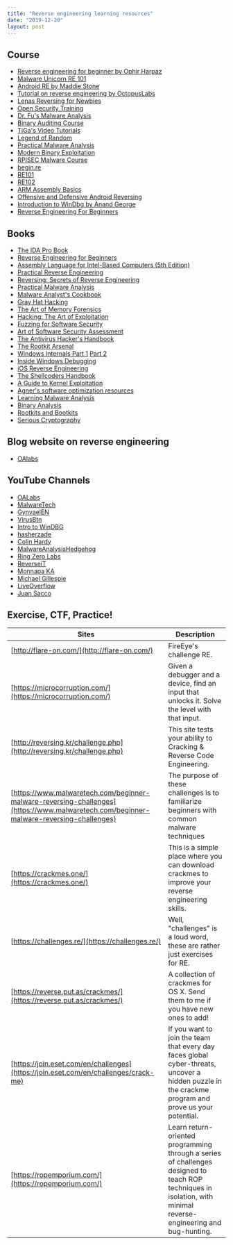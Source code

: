 ```yaml
---
title: "Reverse engineering learning resources"
date: "2019-12-20"
layout: post
---
```


## Course

-   [Reverse engineering for beginner by Ophir Harpaz](https://www.begin.re/)
-   [Malware Unicorn RE 101](https://malwareunicorn.org/#/workshops)
-   [Android RE by Maddie Stone](https://maddiestone.github.io/AndroidAppRE/)
-   [Tutorial on reverse engineering by OctopusLabs](https://legend.octopuslabs.io/sample-page.html)
-   [Lenas Reversing for Newbies](https://tuts4you.com/download.php?list.17)
-   [Open Security Training](http://opensecuritytraining.info/Training.html)
-   [Dr. Fu's Malware Analysis](http://fumalwareanalysis.blogspot.sg/p/malware-analysis-tutorials-reverse.html)
-   [Binary Auditing Course](http://www.binary-auditing.com/)
-   [TiGa's Video Tutorials](http://www.woodmann.com/TiGa/)
-   [Legend of Random](https://tuts4you.com/download.php?list.97)
-   [Practical Malware Analysis](https://samsclass.info/126/126_S17.shtml)
-   [Modern Binary Exploitation](http://security.cs.rpi.edu/courses/binexp-spring2015/)
-   [RPISEC Malware Course](https://github.com/RPISEC/Malware)
-   [begin.re](https://www.begin.re/)
-   [RE101](https://securedorg.github.io/RE101/)
-   [RE102](https://securedorg.github.io/RE102/)
-   [ARM Assembly Basics](https://azeria-labs.com/writing-arm-assembly-part-1/)
-   [Offensive and Defensive Android Reversing](https://github.com/rednaga/training/raw/master/DEFCON23/O%26D%20-%20Android%20Reverse%20Engineering.pdf)
- [Introduction to WinDbg by Anand George](https://www.youtube.com/playlist?list=PLhx7-txsG6t6n_E2LgDGqgvJtCHPL7UFu)
- [Reverse Engineering For Beginners](https://www.youtube.com/watch?v=BRZq5EVQqhg&list=PLMB3ddm5Yvh3gf_iev78YP5EPzkA3nPdL)

 

## Books

-   [The IDA Pro Book](http://amzn.com/1593272898)
-   [Reverse Engineering for Beginners](http://beginners.re/)
-   [Assembly Language for Intel-Based Computers (5th Edition)](http://a.co/4OR6I9U)
-   [Practical Reverse Engineering](http://amzn.com/B00IA22R2Y)
-   [Reversing: Secrets of Reverse Engineering](http://amzn.com/B007032XZK)
-   [Practical Malware Analysis](http://amzn.com/1593272901)
-   [Malware Analyst's Cookbook](http://amzn.com/B0047DWCMA)
-   [Gray Hat Hacking](http://amzn.com/0071832386)
-   [The Art of Memory Forensics](http://amzn.com/1118825098)
-   [Hacking: The Art of Exploitation](http://amzn.com/1593271441)
-   [Fuzzing for Software Security](http://amzn.com/1596932147)
-   [Art of Software Security Assessment](http://amzn.com/0321444426)
-   [The Antivirus Hacker's Handbook](http://amzn.com/1119028752)
-   [The Rootkit Arsenal](http://amzn.com/144962636X)
-   [Windows Internals Part 1](http://amzn.com/0735648735) [Part 2](http://amzn.com/0735665877)
-   [Inside Windows Debugging](http://amzn.com/0735662789)
-   [iOS Reverse Engineering](https://github.com/iosre/iOSAppReverseEngineering)
-   [The Shellcoders Handbook](http://a.co/6H55943)
-   [A Guide to Kernel Exploitation](http://a.co/aM4cENn)
-   [Agner's software optimization resources](http://www.agner.org/optimize/)
-   [Learning Malware Analysis](https://www.amazon.com/Learning-Malware-Analysis-techniques-investigate/dp/1788392507/)
-   [Binary Analysis](https://nostarch.com/binaryanalysis)
-   [Rootkits and Bootkits](https://nostarch.com/rootkits)
-   [Serious Cryptography](https://nostarch.com/seriouscrypto)


## Blog website on reverse engineering

-  [OAlabs](https://oalabs.openanalysis.net/)

## YouTube Channels

-   [OALabs](https://www.youtube.com/channel/UC--DwaiMV-jtO-6EvmKOnqg)
-   [MalwareTech](https://www.youtube.com/channel/UCLDnEn-TxejaDB8qm2AUhHQ)
-   [GynvaelEN](https://www.youtube.com/user/GynvaelEN)
-   [VirusBtn](https://www.youtube.com/user/virusbtn)
-   [Intro to WinDBG](https://www.youtube.com/playlist?list=PLhx7-txsG6t6n_E2LgDGqgvJtCHPL7UFu)
-   [hasherzade](https://www.youtube.com/channel/UCNWVswPNgn5kutPNa5sprkg)
-   [Colin Hardy](https://www.youtube.com/channel/UCND1KVdVt8A580SjdaS4cZg)
-   [MalwareAnalysisHedgehog](https://www.youtube.com/channel/UCVFXrUwuWxNlm6UNZtBLJ-A)
-   [Ring Zero Labs](https://www.youtube.com/user/H4rM0n1cH4cK/videos)
-   [ReverseiT](https://www.youtube.com/channel/UCej7jrdKOsjTTi_GuaWFKcA/videos)
-   [Monnapa KA](https://www.youtube.com/channel/UCo6NMoI3r9MiaK0Gj3yIKfw)
-   [Michael Gillespie](https://www.youtube.com/channel/UCDbWhUnMdhxi2bo-oZQ1m3Q)
-   [LiveOverflow](https://www.youtube.com/channel/UClcE-kVhqyiHCcjYwcpfj9w/playlists)
-   [Juan Sacco](https://www.youtube.com/channel/UCPeSvDMCjG_kaAhVkxT9t7Q)

## Exercise, CTF, Practice!

| Sites | Description |
|---|---|
| [http://flare-on.com/](http://flare-on.com/) |  FireEye's challenge RE.| 
| [https://microcorruption.com/](https://microcorruption.com/) | Given a debugger and a device, find an input that unlocks it. Solve the level with that input. |
| [http://reversing.kr/challenge.php](http://reversing.kr/challenge.php) |This site tests your ability to Cracking & Reverse Code Engineering. |
| [https://www.malwaretech.com/beginner-malware-reversing-challenges](https://www.malwaretech.com/beginner-malware-reversing-challenges) |  The purpose of these challenges is to familiarize beginners with common malware techniques| 
| [https://crackmes.one/](https://crackmes.one/) |  This is a simple place where you can download crackmes to improve your reverse engineering skills.| 
| [https://challenges.re/](https://challenges.re/) |  Well, "challenges" is a loud word, these are rather just exercises for RE.| 
| [https://reverse.put.as/crackmes/](https://reverse.put.as/crackmes/) |  A collection of crackmes for OS X. Send them to me if you have new ones to add!| 
| [https://join.eset.com/en/challenges](https://join.eset.com/en/challenges/crack-me) |  If you want to join the team that every day faces global cyber-threats, uncover a hidden puzzle in the crackme program and prove us your potential.
| [https://ropemporium.com/](https://ropemporium.com/)|  Learn return-oriented programming through a series of challenges designed to teach ROP techniques in isolation, with minimal reverse-engineering and bug-hunting.| 

